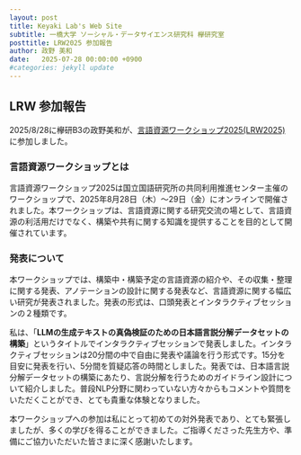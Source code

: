 ```yaml
---
layout: post
title: Keyaki Lab's Web Site
subtitle: 一橋大学 ソーシャル・データサイエンス研究科 欅研究室
posttitle: LRW2025 参加報告
author: 政野 美和
date:   2025-07-28 00:00:00 +0900
#categories: jekyll update
---
```

## LRW 参加報告

2025/8/28に欅研B3の政野美和が、[言語資源ワークショップ2025(LRW2025)](https://clrd.ninjal.ac.jp/lrw2025.html)に参加しました。

### **言語資源ワークショップとは**

言語資源ワークショップ2025は国立国語研究所の共同利用推進センター主催のワークショップで、2025年8月28日（木）〜29日（金）にオンラインで開催されました。本ワークショップは、言語資源に関する研究交流の場として、言語資源の利活用だけでなく、構築や共有に関する知識を提供することを目的として開催されています。


### 発表について

本ワークショップでは、構築中・構築予定の言語資源の紹介や、その収集・整理に関する発表、アノテーションの設計に関する発表など、言語資源に関する幅広い研究が発表されました。発表の形式は、口頭発表とインタラクティブセッションの２種類です。

私は、「**LLMの生成テキストの真偽検証のための日本語言説分解データセットの構築**」というタイトルでインタラクティブセッションで発表しました。インタラクティブセッションは20分間の中で自由に発表や議論を行う形式です。15分を目安に発表を行い、5分間を質疑応答の時間としました。発表では、日本語言説分解データセットの構築にあたり、言説分解を行うためのガイドライン設計について紹介しました。普段NLP分野に関わっていない方々からもコメントや質問をいただくことができ、とても貴重な体験となりました。

本ワークショップへの参加は私にとって初めての対外発表であり、とても緊張しましたが、多くの学びを得ることができました。ご指導くださった先生方や、準備にご協力いただいた皆さまに深く感謝いたします。

